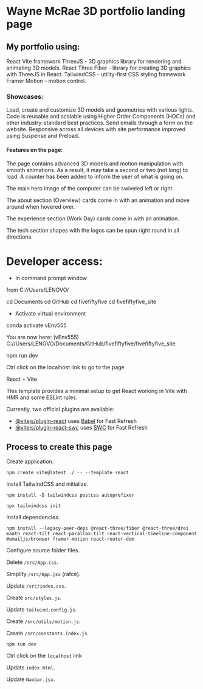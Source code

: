 # Wayne McRae 3D portfolio landing page

## My portfolio using:

React Vite framework
ThreeJS - 3D graphics library for rendering and animating 3D models.
React Three Fiber - library for creating 3D graphics with ThreeJS in React.
TailwindCSS - utility-first CSS styling framework
Framer Motion - motion control.

### Showcases:

Load, create and customize 3D models and geometries with various lights.
Code is reusable and scalable using Higher Order Components (HOCs) and other industry-standard best practices.
Send emails through a form on the website.
Responsive across all devices with site performance improved using Suspense and Preload.

#### Features on the page:

The page contains advanced 3D models and motion manipulation with smooth animations. As a result, it may take a second or two (not long) to load.
A counter has been added to inform the user of what is going on.

The main hero image of the computer can be swiveled left or right.

The about section (Overview) cards come in with an animation and move around when hovered over.

The experience section (Work Day) cards come in with an animation.

The tech section shapes with the logos can be spun right round in all directions.

# Developer access:

- In command prompt window

from
C://Users/LENOVO/

cd Documents
cd GitHub
cd fivefiftyfive
cd fivefiftyfive_site

- Activate virtual environment

conda activate vEnv555

You are now here:
(vEnv555) C://Users/LENOVO/Documents/GitHub/fivefiftyfive/fivefiftyfive_site

npm run dev

Ctrl click on the localhost link to go to the page

React + Vite

This template provides a minimal setup to get React working in Vite with HMR and some ESLint rules.

Currently, two official plugins are available:

- [@vitejs/plugin-react](https://github.com/vitejs/vite-plugin-react/blob/main/packages/plugin-react/README.md) uses [Babel](https://babeljs.io/) for Fast Refresh
- [@vitejs/plugin-react-swc](https://github.com/vitejs/vite-plugin-react-swc) uses [SWC](https://swc.rs/) for Fast Refresh

## Process to create this page

Create application.

`npm create vite@latest ./ -- --template react`

Install TailwindCSS and initialize.

`npm install -D tailwindcss postcss autoprefixer`

`npx tailwindcss init`

Install dependencies.

`npm install --legacy-peer-deps @react-three/fiber @react-three/drei maath react-tilt react-parallax-tilt react-vertical-timeline-component @emailjs/browser framer-motion react-router-dom`

Configure source folder files.

Delete `/src/App.css`.

Simplify `/src/App.jsx` (rafce).

Update `/src/index.css`.

Create `src/styles.js`.

Update `tailwind.config.js`.

Create `/src/utils/motion.js`.

Create `/src/constants.index.js`.

`npm run dev`

Ctrl click on the `localhost` link

Update `index.html`.

Update `Navbar.jsx`.
